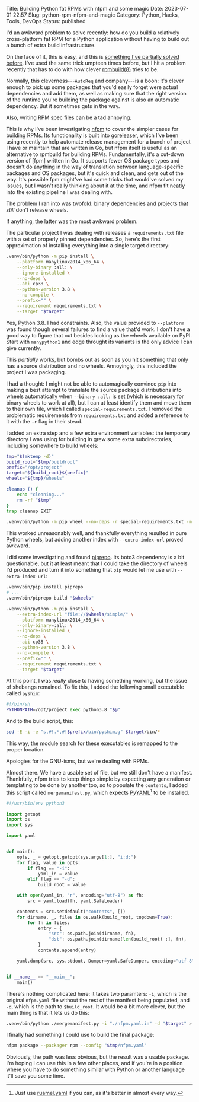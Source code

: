 Title: Building Python fat RPMs with nfpm and some magic
Date: 2023-07-01 22:57
Slug: python-rpm-nfpm-and-magic
Category: Python, Hacks, Tools, DevOps
Status: published

I'd an awkward problem to solve recently: how do you build a relatively cross-platform fat RPM for a Python application without having to build out a bunch of extra build infrastructure.

On the face of it, this is easy, and this is [something I've partially solved before](python-lambdas-with-dependencies.md). I've used the same trick umpteen times before, but I hit a problem recently that has to do with how clever [rpmbuild(8)] tries to be.

Normally, this cleverness---`AutoReq` and company---is a boon: it's clever enough to pick up some packages that you'd easily forget were actual dependencies and add them, as well as making sure that the right version of the runtime you're building the package against is also an automatic dependency. But it sometimes gets in the way.

Also, writing RPM spec files can be a tad annoying.

This is why I've been investigating [nfpm] to cover the simpler cases for building RPMs. Its functionality is built into [goreleaser], which I've been using recently to help automate release management for a bunch of project I have or maintain that are written in Go, but nfpm itself is useful as an alternative to rpmbuild for building RPMs. Fundamentally, it's a cut-down version of [fpm] written in Go. It supports fewer OS package types and doesn't do anything in the way of translation between language-specific packages and OS packages, but it's quick and clean, and gets out of the way. It's possible fpm might've had some tricks that would've solved my issues, but I wasn't really thinking about it at the time, and nfpm fit neatly into the existing pipeline I was dealing with.

The problem I ran into was twofold: binary dependencies and projects that _still_ don't release wheels.

If anything, the latter was the most awkward problem.

The particular project I was dealing with releases a `requirements.txt` file with a set of properly pinned dependencies. So, here's the first approximation of installing everything into a single target directory:

```sh
.venv/bin/python -m pip install \
	--platform manylinux2014_x86_64 \
	--only-binary :all: \
	--ignore-installed \
	--no-deps \
	--abi cp38 \
	--python-version 3.8 \
	--no-compile \
	--prefix="" \
	--requirement requirements.txt \
	--target "$target"
```

Yes, Python 3.8. I had constraints. Also, the value provided to `--platform` was found though several failures to find a value that'd work. I don't have a good way to figure that out besides looking as the wheels available on PyPI. Start with `manypython1` and edge throught its variants is the only advice I can give currently.

This _partially_ works, but bombs out as soon as you hit something that only has a source distribution and no wheels. Annoyingly, this included the project I was packaging.

I had a thought: I might not be able to automagically convince `pip` into making a best attempt to translate the source package distributions into wheels automatically when `--binary :all:` is set (which is necessary for binary wheels to work at all), but I can at least identify them and move them to their own file, which I called `special-requirements.txt`. I removed the problematic requirements from `requirements.txt` and added a reference to it with the `-r` flag in their stead.

I added an extra step and a few extra environment variables: the temporary directory I was using for building in grew some extra subdirectories, including somewhere to build wheels:

```sh
tmp="$(mktemp -d)"
build_root="$tmp/buildroot"
prefix="/opt/project"
target="${build_root}${prefix}"
wheels="${tmp}/wheels"

cleanup () {
	echo "cleaning..."
	rm -rf "$tmp"
}
trap cleanup EXIT

.venv/bin/python -m pip wheel --no-deps -r special-requirements.txt -m "$wheels"
```

This worked unreasonably well, and thankfully everything resulted in pure Python wheels, but adding another index with `--extra-index-url` proved awkward.

I did some investigating and found [piprepo]. Its boto3 dependency is a bit questionable, but it at least meant that I could take the directory of wheels I'd produced and turn it into something that `pip` would let me use with `--extra-index-url`:

```sh
.venv/bin/pip install piprepo
# ...
.venv/bin/piprepo build "$wheels"

.venv/bin/python -m pip install \
	--extra-index-url "file://$wheels/simple/" \
	--platform manylinux2014_x86_64 \
	--only-binary=:all: \
	--ignore-installed \
	--no-deps \
	--abi cp38 \
	--python-version 3.8 \
	--no-compile \
	--prefix="" \
	--requirement requirements.txt \
	--target "$target"
```

At this point, I was _really_ close to having something working, but the issue of shebangs remained. To fix this, I added the following small executable called `pyshim`:

```sh
#!/bin/sh
PYTHONPATH=/opt/project exec python3.8 "$@"
```


And to the build script, this:

```sh
sed -E -i -e "s,#!.*,#!$prefix/bin/pyshim,g" $target/bin/*
```

This way, the module search for these executables is remapped to the proper location.

Apologies for the GNU-isms, but we're dealing with RPMs.

Almost there. We have a usable set of file, but we still don't have a manifest. Thankfully, nfpm tries to keep things simple by expecting any generation or templating to be done by another too, so to populate the `contents`, I added this script called `mergemanifest.py`, which expects [PyYAML](https://pyyaml.org/)[^pyyaml] to be installed.

```python
#!/usr/bin/env python3

import getopt
import os
import sys

import yaml


def main():
    opts, _ = getopt.getopt(sys.argv[1:], "i:d:")
    for flag, value in opts:
        if flag == "-i":
            yaml_in = value
        elif flag == "-d":
            build_root = value

    with open(yaml_in, "r", encoding="utf-8") as fh:
        src = yaml.load(fh, yaml.SafeLoader)

    contents = src.setdefault("contents", [])
    for dirname, _, files in os.walk(build_root, topdown=True):
        for fn in files:
            entry = {
                "src": os.path.join(dirname, fn),
                "dst": os.path.join(dirname[len(build_root) :], fn),
            }
            contents.append(entry)

    yaml.dump(src, sys.stdout, Dumper=yaml.SafeDumper, encoding="utf-8")


if __name__ == "__main__":
    main()
```

There's nothing complicated here: it takes two paramters: `-i`, which is the original `nfpm.yaml` file without the rest of the manifest being populated, and `-d`, which is the path to `$build_root`. It would be a bit more clever, but the main thing is that it lets us do this:

```sh
.venv/bin/python ./mergemanifest.py -i "./nfpm.yaml.in" -d "$target" > "$tmp/nfpm.yaml"
```

I finally had something I could use to build the final package:

```sh
nfpm package --packager rpm --config "$tmp/nfpm.yaml"
```

Obviously, the path was less obvious, but the result was a usable package. I'm hoping I can use this in a few other places, and if you're in a position where you have to do something similar with Python or another language it'll save you some time.

[rpmbuild(8)]: https://linux.die.net/man/8/rpmbuild
[nfpm]: https://nfpm.goreleaser.com/
[goreleaser]: https://goreleaser.com/
[piprepo]: https://github.com/colinhoglund/piprepo
[^pyyaml]: Just use [ruamel.yaml](https://yaml.readthedocs.io/en/latest/) if you can, as it's better in almost every way.
